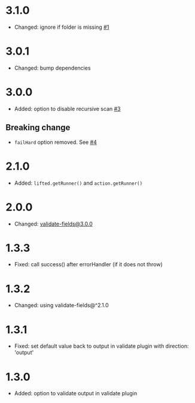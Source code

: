 # 3.1.0
* Changed: ignore if folder is missing [#1](https://github.com/clubedaentrega/lift-it/issues/1)

# 3.0.1
* Changed: bump dependencies

# 3.0.0
* Added: option to disable recursive scan [#3](https://github.com/clubedaentrega/lift-it/issues/3)

## Breaking change
* `failHard` option removed. See [#4](https://github.com/clubedaentrega/lift-it/issues/4)

# 2.1.0
* Added: `lifted.getRunner()` and `action.getRunner()`

# 2.0.0
* Changed: validate-fields@3.0.0

# 1.3.3
* Fixed: call success() after errorHandler (if it does not throw)

# 1.3.2
* Changed: using validate-fields@^2.1.0

# 1.3.1
* Fixed: set default value back to output in validate plugin with direction: 'output'

# 1.3.0
* Added: option to validate output in validate plugin